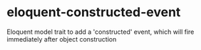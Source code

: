 # eloquent-constructed-event
Eloquent model trait to add a 'constructed' event, which will fire immediately after object construction
